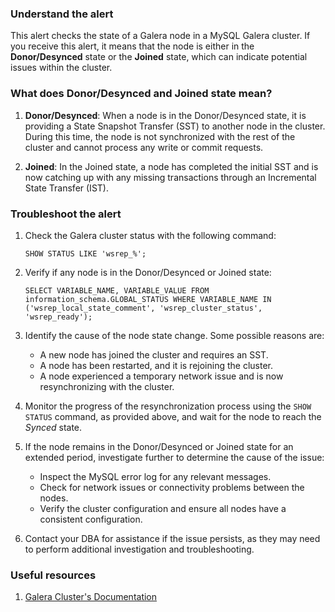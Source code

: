 ### Understand the alert

This alert checks the state of a Galera node in a MySQL Galera cluster. If you receive this alert, it means that the node is either in the **Donor/Desynced** state or the **Joined** state, which can indicate potential issues within the cluster.

### What does Donor/Desynced and Joined state mean?

1. **Donor/Desynced**: When a node is in the Donor/Desynced state, it is providing a State Snapshot Transfer (SST) to another node in the cluster. During this time, the node is not synchronized with the rest of the cluster and cannot process any write or commit requests.

2. **Joined**: In the Joined state, a node has completed the initial SST and is now catching up with any missing transactions through an Incremental State Transfer (IST).

### Troubleshoot the alert

1. Check the Galera cluster status with the following command:

   ```
   SHOW STATUS LIKE 'wsrep_%';
   ```

2. Verify if any node is in the Donor/Desynced or Joined state:

   ```
   SELECT VARIABLE_NAME, VARIABLE_VALUE FROM information_schema.GLOBAL_STATUS WHERE VARIABLE_NAME IN ('wsrep_local_state_comment', 'wsrep_cluster_status', 'wsrep_ready');
   ```

3. Identify the cause of the node state change. Some possible reasons are:

   - A new node has joined the cluster and requires an SST.
   - A node has been restarted, and it is rejoining the cluster.
   - A node experienced a temporary network issue and is now resynchronizing with the cluster.
   
4. Monitor the progress of the resynchronization process using the `SHOW STATUS` command, as provided above, and wait for the node to reach the *Synced* state.

5. If the node remains in the Donor/Desynced or Joined state for an extended period, investigate further to determine the cause of the issue:

   - Inspect the MySQL error log for any relevant messages.
   - Check for network issues or connectivity problems between the nodes.
   - Verify the cluster configuration and ensure all nodes have a consistent configuration.

6. Contact your DBA for assistance if the issue persists, as they may need to perform additional investigation and troubleshooting.

### Useful resources

1. [Galera Cluster's Documentation](https://galeracluster.com/library/documentation/)
